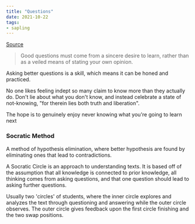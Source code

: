 ```yaml
---
title: "Questions"
date: 2021-10-22
tags:
- sapling
---
```


[Source](https://kernel.community/en/learn/module-2/better-questions)

> Good questions must come from a sincere desire to learn, rather than as a veiled means of stating your own opinion.

Asking better questions is a skill, which means it can be honed and practiced.

No one likes feeling indept so many claim to know more than they actually do. Don't lie about what you don't know, and instead celebrate a state of not-knowing, "for therein lies both truth and liberation". 

The hope is to genuinely enjoy never knowing what you're going to learn next

### Socratic Method
A method of hypothesis elimination, where better hypothesis are found by eliminating ones that lead to contradictions.

A Socratic Circle is an approach to understanding texts. It is based off of the assumption that all knowledge is connected to prior knowledge, all thinking comes from asking questions, and that one question should lead to asking further questions.

Usually two 'circles' of students, where the inner circle explores and analyzes the text through questioning and answering while the outer circle observes. The outer circle gives feedback upon the first circle finishing and the two swap positions.